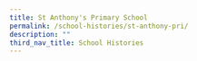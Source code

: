 ```yaml
---
title: St Anthony's Primary School
permalink: /school-histories/st-anthony-pri/
description: ""
third_nav_title: School Histories
---
```


